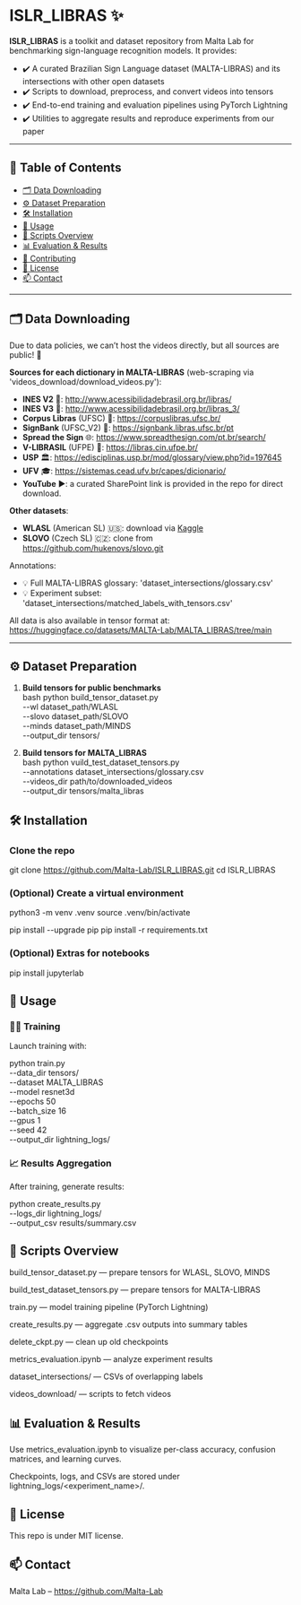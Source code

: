 # ISLR_LIBRAS ✨

**ISLR_LIBRAS** is a toolkit and dataset repository from Malta Lab for benchmarking sign-language recognition models. It provides:

- ✔️ A curated Brazilian Sign Language dataset (MALTA-LIBRAS) and its intersections with other open datasets  
- ✔️ Scripts to download, preprocess, and convert videos into tensors  
- ✔️ End-to-end training and evaluation pipelines using PyTorch Lightning  
- ✔️ Utilities to aggregate results and reproduce experiments from our paper  

---

## 📑 Table of Contents

- [🗂️ Data Downloading](#data-downloading)  
- [⚙️ Dataset Preparation](#dataset-preparation)  
- [🛠️ Installation](#installation)  
- [🚀 Usage](#usage)  
- [🧰 Scripts Overview](#scripts-overview)  
- [📊 Evaluation & Results](#evaluation--results)  
- [🤝 Contributing](#contributing)  
- [📄 License](#license)  
- [📫 Contact](#contact)  

---

## 🗂️ Data Downloading

Due to data policies, we can’t host the videos directly, but all sources are public! 🙌

**Sources for each dictionary in MALTA-LIBRAS** (web-scraping via 'videos_download/download_videos.py'):  
- **INES V2** 📘: http://www.acessibilidadebrasil.org.br/libras/  
- **INES V3** 📗: http://www.acessibilidadebrasil.org.br/libras_3/  
- **Corpus Libras** (UFSC) 📙: https://corpuslibras.ufsc.br/  
- **SignBank** (UFSC_V2) 📓: https://signbank.libras.ufsc.br/pt  
- **Spread the Sign** 🌐: https://www.spreadthesign.com/pt.br/search/  
- **V-LIBRASIL** (UFPE) 🎥: https://libras.cin.ufpe.br/  
- **USP** 🏛️: https://edisciplinas.usp.br/mod/glossary/view.php?id=197645  
- **UFV** 🎓: https://sistemas.cead.ufv.br/capes/dicionario/  
- **YouTube** ▶️: a curated SharePoint link is provided in the repo for direct download.  

**Other datasets**:  
- **WLASL** (American SL) 🇺🇸: download via [Kaggle](https://www.kaggle.com/datasets/utsavk02/wlasl-complete)  
- **SLOVO** (Czech SL) 🇨🇿: clone from https://github.com/hukenovs/slovo.git  

Annotations:  
- 💡 Full MALTA-LIBRAS glossary: 'dataset_intersections/glossary.csv'  
- 💡 Experiment subset: 'dataset_intersections/matched_labels_with_tensors.csv'  

All data is also available in tensor format at:
https://huggingface.co/datasets/MALTA-Lab/MALTA_LIBRAS/tree/main

---

## ⚙️ Dataset Preparation

1. **Build tensors for public benchmarks**  
   bash
   python build_tensor_dataset.py \
     --wl dataset_path/WLASL \
     --slovo dataset_path/SLOVO \
     --minds dataset_path/MINDS \
     --output_dir tensors/

2. **Build tensors for MALTA_LIBRAS**  
   bash
   python vuild_test_dataset_tensors.py \
   --annotations dataset_intersections/glossary.csv \
   --videos_dir path/to/downloaded_videos \
   --output_dir tensors/malta_libras

## 🛠️ Installation
### Clone the repo

git clone https://github.com/Malta-Lab/ISLR_LIBRAS.git
cd ISLR_LIBRAS

### (Optional) Create a virtual environment

python3 -m venv .venv
source .venv/bin/activate

pip install --upgrade pip
pip install -r requirements.txt

### (Optional) Extras for notebooks

pip install jupyterlab

## 🚀 Usage
### 🏋️‍♂️ Training
Launch training with:

python train.py \
  --data_dir tensors/ \
  --dataset MALTA_LIBRAS \
  --model resnet3d \
  --epochs 50 \
  --batch_size 16 \
  --gpus 1 \
  --seed 42 \
  --output_dir lightning_logs/

### 📈 Results Aggregation

After training, generate results:

python create_results.py \
  --logs_dir lightning_logs/ \
  --output_csv results/summary.csv

## 🧰 Scripts Overview

build_tensor_dataset.py — prepare tensors for WLASL, SLOVO, MINDS

build_test_dataset_tensors.py — prepare tensors for MALTA-LIBRAS

train.py — model training pipeline (PyTorch Lightning)

create_results.py — aggregate .csv outputs into summary tables

delete_ckpt.py — clean up old checkpoints

metrics_evaluation.ipynb — analyze experiment results

dataset_intersections/ — CSVs of overlapping labels

videos_download/ — scripts to fetch videos

## 📊 Evaluation & Results

Use metrics_evaluation.ipynb to visualize per-class accuracy, confusion matrices, and learning curves.

Checkpoints, logs, and CSVs are stored under lightning_logs/<experiment_name>/.

## 📄 License
This repo is under MIT license.

## 📫 Contact

Malta Lab – https://github.com/Malta-Lab
